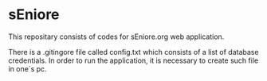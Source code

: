 # sEniore
This repositary consists of codes for sEniore.org web application.

There is a .gitingore file called config.txt which consists of a list of database credentials. In order to run the application, it is necessary to create such file in one´s pc.

